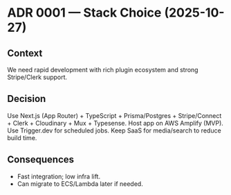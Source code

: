 # ADR 0001 — Stack Choice (2025-10-27)

## Context
We need rapid development with rich plugin ecosystem and strong Stripe/Clerk support.

## Decision
Use Next.js (App Router) + TypeScript + Prisma/Postgres + Stripe/Connect + Clerk + Cloudinary + Mux + Typesense.
Host app on AWS Amplify (MVP). Use Trigger.dev for scheduled jobs. Keep SaaS for media/search to reduce build time.

## Consequences
- Fast integration; low infra lift.
- Can migrate to ECS/Lambda later if needed.
